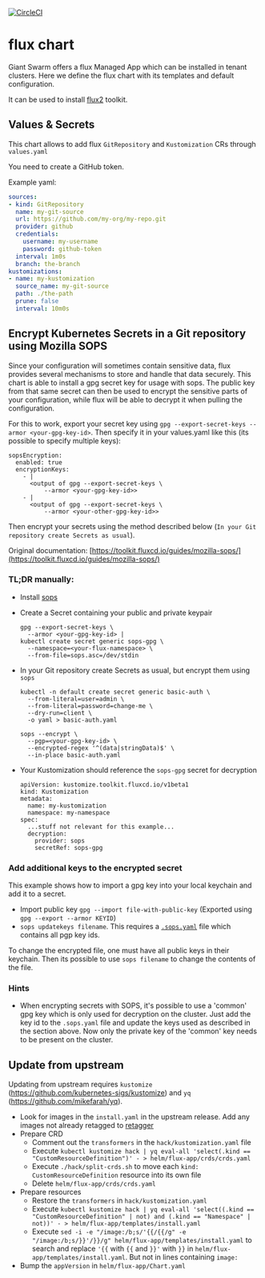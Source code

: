 [![CircleCI](https://circleci.com/gh/giantswarm/flux-app.svg?style=shield)](https://circleci.com/gh/giantswarm/flux-app)

# flux chart

Giant Swarm offers a flux Managed App which can be installed in tenant clusters.
Here we define the flux chart with its templates and default configuration.

It can be used to install [flux2](https://github.com/fluxcd/flux2) toolkit.

## Values & Secrets

This chart allows to add flux `GitRepository` and `Kustomization` CRs through `values.yaml`

You need to create a GitHub token.

Example yaml:

```yaml
sources:
- kind: GitRepository
  name: my-git-source
  url: https://github.com/my-org/my-repo.git
  provider: github
  credentials:
    username: my-username
    password: github-token
  interval: 1m0s
  branch: the-branch
kustomizations:
- name: my-kustomization
  source_name: my-git-source
  path: ./the-path
  prune: false
  interval: 10m0s
```

## Encrypt Kubernetes Secrets in a Git repository using Mozilla SOPS

Since your configuration will sometimes contain sensitive data, flux provides several mechanisms to store and handle that data securely.
This chart is able to install a gpg secret key for usage with sops. The public key from that same secret can then be used to encrypt the sensitive parts of your configuration, while flux will be able to decrypt it when pulling the configuration.

For this to work, export your secret key using `gpg --export-secret-keys --armor <your-gpg-key-id>`. Then specify it in your values.yaml like this (its possible to specify multiple keys):

```
sopsEncryption:
  enabled: true
  encryptionKeys:
    - |
      <output of gpg --export-secret-keys \
          --armor <your-gpg-key-id>>
    - |
      <output of gpg --export-secret-keys \
          --armor <your-other-gpg-key-id>>
```

Then encrypt your secrets using the method described below (`In your Git repository create Secrets as usual`).

Original documentation: [https://toolkit.fluxcd.io/guides/mozilla-sops/](https://toolkit.fluxcd.io/guides/mozilla-sops/)

### TL;DR manually:

- Install [sops](https://github.com/mozilla/sops/releases)
- Create a Secret containing your public and private keypair

      gpg --export-secret-keys \
        --armor <your-gpg-key-id> |
      kubectl create secret generic sops-gpg \
        --namespace=<your-flux-namespace> \
        --from-file=sops.asc=/dev/stdin

- In your Git repository create Secrets as usual, but encrypt them using `sops`

      kubectl -n default create secret generic basic-auth \
        --from-literal=user=admin \
        --from-literal=password=change-me \
        --dry-run=client \
        -o yaml > basic-auth.yaml

      sops --encrypt \
        --pgp=<your-gpg-key-id> \
        --encrypted-regex '^(data|stringData)$' \
        --in-place basic-auth.yaml

- Your Kustomization should reference the `sops-gpg` secret for decryption

      apiVersion: kustomize.toolkit.fluxcd.io/v1beta1
      kind: Kustomization
      metadata:
        name: my-kustomization
        namespace: my-namespace
      spec:
        ...stuff not relevant for this example...
        decryption:
          provider: sops
          secretRef: sops-gpg

### Add additional keys to the encrypted secret

This example shows how to import a gpg key into your local keychain and add it to a secret.

- Import public key `gpg --import file-with-public-key` (Exported using `gpg --export --armor KEYID`)
- `sops updatekeys filename`. This requires a [`.sops.yaml`](https://github.com/mozilla/sops/tree/38b25bd449619e1d6da20e637702f7c73203aa44#updatekeys-command) file which contains all pgp key ids.

To change the encrypted file, one must have all public keys in their keychain. Then its possible to use `sops filename` to change the contents of the file.

### Hints

- When encrypting secrets with SOPS, it's possible to use a 'common' gpg key which is only used for decryption on the cluster. Just add the key id to the `.sops.yaml` file and update the keys used as described in the section above. Now only the private key of the 'common' key needs to be present on the cluster.

## Update from upstream

Updating from upstream requires `kustomize` (https://github.com/kubernetes-sigs/kustomize) and `yq` (https://github.com/mikefarah/yq).

- Look for images in the `install.yaml` in the upstream release. Add any images not already retagged to [retagger](https://github.com/giantswarm/retagger)
- Prepare CRD
  - Comment out the `transformers` in the `hack/kustomization.yaml` file
  - Execute `kubectl kustomize hack | yq eval-all 'select(.kind == "CustomResourceDefinition")' - > helm/flux-app/crds/crds.yaml`
  - Execute `./hack/split-crds.sh` to move each `kind: CustomResourceDefinition` resource into its own file
  - Delete `helm/flux-app/crds/crds.yaml`
- Prepare resources
  - Restore the `transformers` in `hack/kustomization.yaml`
  - Execute `kubectl kustomize hack | yq eval-all 'select((.kind == "CustomResourceDefinition" | not) and (.kind == "Namespace" | not))' - > helm/flux-app/templates/install.yaml`
  - Execute `sed -i -e "/image:/b;s/'{{/{{/g" -e "/image:/b;s/}}'/}}/g" helm/flux-app/templates/install.yaml` to search and replace `'{{` with `{{` and `}}'` with `}}` in `helm/flux-app/templates/install.yaml`. But not in lines containing `image:`
- Bump the `appVersion` in `helm/flux-app/Chart.yaml`
